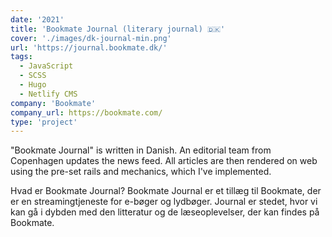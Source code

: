 ```yaml
---
date: '2021'
title: 'Bookmate Journal (literary journal) 🇩🇰'
cover: './images/dk-journal-min.png'
url: 'https://journal.bookmate.dk/'
tags: 
  - JavaScript
  - SCSS
  - Hugo
  - Netlify CMS
company: 'Bookmate'
company_url: https://bookmate.com/
type: 'project'
---
```


"Bookmate Journal" is written in Danish. An editorial team from Copenhagen updates the news feed. All articles are then rendered on web using the pre-set rails and mechanics, which I've implemented.

Hvad er Bookmate Journal? Bookmate Journal er et tillæg til Bookmate, der er en streamingtjeneste for e-bøger og lydbøger. Journal er stedet, hvor vi kan gå i dybden med den litteratur og de læseoplevelser, der kan findes på Bookmate.
